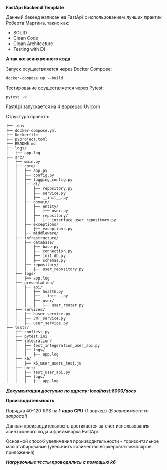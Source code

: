 **FastApi Backend Template**

Данный бекенд написан на FastApi с использованием лучших практик Роберта Мартина, таких как:
- SOLID
- Clean Code
- Clean Architecture
- Testing with DI

**А так же асинхронного кода**

Запуск осуществляется через Docker Compose:

```
docker-compose up --build
```
Тестирование осуществляется через Pytest:
```
pytest -v
```

FastApi запускается на 4 воркерах Uvicorn

Структура проекта:
```
├── .env
├── docker-compose.yml
├── Dockerfile
├── pyproject.toml
├── README.md
├── logs/
│   ├── app.log
├── src/
│   ├── main.py
│   ├── core/
│   │   ├── app.py
│   │   ├── config.py
│   │   ├── logging_config.py
│   │   ├── di/
│   │   │   ├── repository.py
│   │   │   ├── service.py
│   │   │   ├── __init__.py
│   │   ├── domain/
│   │   │   ├── entity/
│   │   │   │   ├── user.py
│   │   │   ├── repository/
│   │   │   │   ├── interface_user_repository.py
│   │   ├── exceptions/
│   │   │   ├── exceptions.py
│   │   ├── middleware/
│   ├── infrastructure/
│   │   ├── database/
│   │   │   ├── base.py
│   │   │   ├── connection.py
│   │   │   ├── init_db.py
│   │   │   ├── schemas.py
│   │   ├── repository/
│   │   │   ├── user_repository.py
│   ├── logs/
│   │   ├── app.log
│   ├── presentation/
│   │   ├── api/
│   │   │   ├── health.py
│   │   │   ├── __init__.py
│   │   │   ├── user/
│   │   │   │   ├── user_router.py
│   ├── services/
│   │   ├── haser_service.py
│   │   ├── JWT_service.py
│   │   ├── user_service.py
├── tests/
│   ├── conftest.py
│   ├── pytest.ini
│   ├── integration/
│   │   ├── test_integeration_user_api.py
│   │   ├── logs/
│   │   │   ├── app.log
│   ├── k6/
│   │   ├── k6_user_users_test.js
│   ├── unit/
│   │   ├── test_user_api.py
│   │   ├── logs/
│   │   │   ├── app.log
```
_**Документация доступна по адресу:
localhost:8000/docs**_


 **Производительность**

 Порядка 40-120 RPS на **1 ядро CPU** (1 воркер) (_В зависимости от запроса!_)

Данная производительность достигается за счет использования асинхронного кода и фреймворка FastApi

Основной способ увеличения производительности - горизонтальное масштабирование (увеличить количество воркеров/экземпляров приложения)

**_Нагрузочные тесты проводились с помощью k6_**